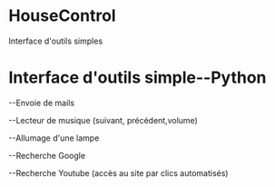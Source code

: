 # HouseControl
Interface d'outils simples

# Interface d'outils simple--Python

--Envoie de mails

--Lecteur de musique (suivant, précédent,volume)

--Allumage d'une lampe

--Recherche Google 

--Recherche Youtube (accès au site par clics automatisés)
